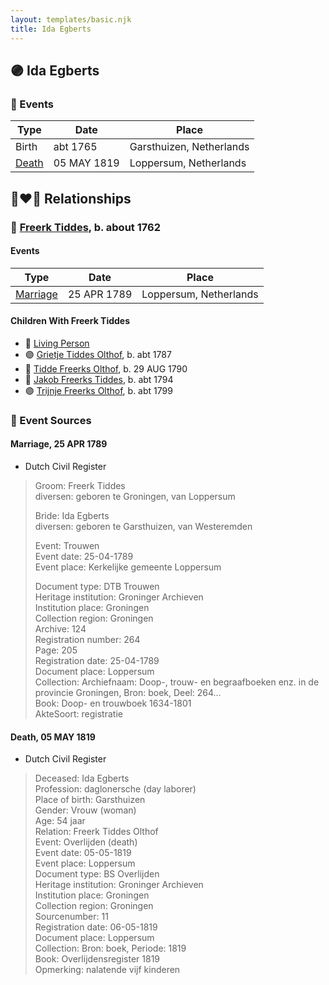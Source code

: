 ```yaml
---
layout: templates/basic.njk
title: Ida Egberts
---
```

## 🟣 Ida Egberts

### 📆 Events

Type | Date | Place
------ | ------ | ------
Birth | abt 1765 | Garsthuizen, Netherlands
[Death](#event-59e7bdad-ea7a-44ab-aef0-ec9cf1362fa2) | 05 MAY 1819 | Loppersum, Netherlands

## 👩‍❤️‍👨 Relationships

### 🔵 [Freerk Tiddes](/people/2/21111317), b. about 1762

#### Events

Type | Date | Place
------ | ------ | ------
[Marriage](#event-d83c166b-e280-4d00-b57e-13a06b17a074) | 25 APR 1789 | Loppersum, Netherlands
#### Children With Freerk Tiddes
* 🔵 [Living Person](/people/5/57899032)
* 🟣 [Grietje Tiddes Olthof](/people/5/57641632), b. abt 1787
* 🔵 [Tidde Freerks Olthof](/people/7/7481187), b. 29 AUG 1790
* 🔵 [Jakob Freerks Tiddes](/people/1/17712576), b. abt 1794
* 🟣 [Trijnje Freerks Olthof](/people/5/5004158), b. abt 1799
### 📰 Event Sources

#### <a id="event-d83c166b-e280-4d00-b57e-13a06b17a074"></a> Marriage, 25 APR 1789
* Dutch Civil Register
>   
  > Groom: Freerk Tiddes  
  > diversen: geboren te Groningen, van Loppersum  
  >   
  > Bride: Ida Egberts  
  > diversen: geboren te Garsthuizen, van Westeremden  
  >   
  > Event: Trouwen  
  > Event date: 25-04-1789  
  > Event place: Kerkelijke gemeente Loppersum  
  >   
  > Document type: DTB Trouwen  
  > Heritage institution: Groninger Archieven  
  > Institution place: Groningen  
  > Collection region: Groningen  
  > Archive: 124  
  > Registration number: 264  
  > Page: 205  
  > Registration date: 25-04-1789  
  > Document place: Loppersum  
  > Collection: Archiefnaam: Doop-, trouw- en begraafboeken enz. in de provincie Groningen, Bron: boek, Deel: 264...  
  > Book: Doop- en trouwboek 1634-1801  
  > AkteSoort: registratie  
  >

#### <a id="event-59e7bdad-ea7a-44ab-aef0-ec9cf1362fa2"></a> Death, 05 MAY 1819
* Dutch Civil Register
>   
  > Deceased: Ida Egberts  
  > Profession: daglonersche (day laborer)  
  > Place of birth: Garsthuizen  
  > Gender: Vrouw (woman)  
  > Age: 54 jaar  
  > Relation: Freerk Tiddes Olthof  
  > Event: Overlijden (death)  
  > Event date: 05-05-1819  
  > Event place: Loppersum  
  > Document type: BS Overlijden  
  > Heritage institution: Groninger Archieven  
  > Institution place: Groningen  
  > Collection region: Groningen  
  > Sourcenumber: 11  
  > Registration date: 06-05-1819  
  > Document place: Loppersum  
  > Collection: Bron: boek, Periode: 1819  
  > Book: Overlijdensregister 1819  
  > Opmerking: nalatende vijf kinderen